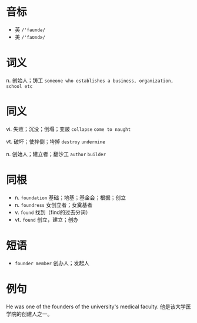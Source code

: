 # 音标

- 英 `/'faundə/`
- 美 `/'faʊndɚ/`

# 词义

n. 创始人；铸工
`someone who establishes a business, organization, school etc`

# 同义

vi. 失败；沉没；倒塌；变跛
`collapse` `come to naught`

vt. 破坏；使摔倒；垮掉
`destroy` `undermine`

n. 创始人；建立者；翻沙工
`author` `builder`

# 同根

- n. `foundation` 基础；地基；基金会；根据；创立
- n. `foundress` 女创立者；女奠基者
- v. `found` 找到（find的过去分词）
- vt. `found` 创立，建立；创办

# 短语

- `founder member` 创办人；发起人

# 例句

He was one of the founders of the university's medical faculty.
他是该大学医学院的创建人之一。


